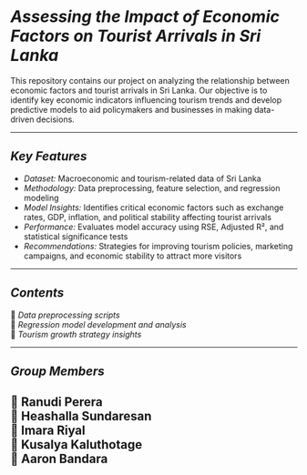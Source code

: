 # *Assessing the Impact of Economic Factors on Tourist Arrivals in Sri Lanka*  

This repository contains our project on analyzing the relationship between economic factors and tourist arrivals in Sri Lanka. Our objective is to identify key economic indicators influencing tourism trends and develop predictive models to aid policymakers and businesses in making data-driven decisions.  

---

## *Key Features*  
- *Dataset:* Macroeconomic and tourism-related data of Sri Lanka  
- *Methodology:* Data preprocessing, feature selection, and regression modeling  
- *Model Insights:* Identifies critical economic factors such as exchange rates, GDP, inflation, and political stability affecting tourist arrivals  
- *Performance:* Evaluates model accuracy using RSE, Adjusted R², and statistical significance tests  
- *Recommendations:* Strategies for improving tourism policies, marketing campaigns, and economic stability to attract more visitors  

---

## *Contents*  
📌 *Data preprocessing scripts*  
📌 *Regression model development and analysis*  
📌 *Tourism growth strategy insights*  

---

## *Group Members*  
👤 **Ranudi Perera**  
👤 **Heashalla Sundaresan**  
👤 **Imara Riyal**  
👤 **Kusalya Kaluthotage**  
👤 **Aaron Bandara**  
---
